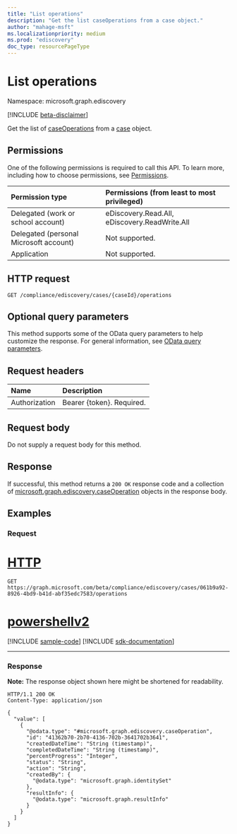 ```yaml
---
title: "List operations"
description: "Get the list caseOperations from a case object."
author: "mahage-msft"
ms.localizationpriority: medium
ms.prod: "ediscovery"
doc_type: resourcePageType
---
```


# List operations

Namespace: microsoft.graph.ediscovery

[!INCLUDE [beta-disclaimer](../../includes/beta-disclaimer.md)]

Get the list of [caseOperations](../resources/ediscovery-caseoperation.md) from a [case](../resources/ediscovery-case.md) object.

## Permissions

One of the following permissions is required to call this API. To learn more, including how to choose permissions, see [Permissions](/graph/permissions-reference).

|Permission type|Permissions (from least to most privileged)|
|:---|:---|
|Delegated (work or school account)|eDiscovery.Read.All, eDiscovery.ReadWrite.All|
|Delegated (personal Microsoft account)|Not supported.|
|Application|Not supported.|

## HTTP request

<!-- {
  "blockType": "ignored"
}
-->

``` http
GET /compliance/ediscovery/cases/{caseId}/operations
```

## Optional query parameters

This method supports some of the OData query parameters to help customize the response. For general information, see [OData query parameters](/graph/query-parameters).

## Request headers

|Name|Description|
|:---|:---|
|Authorization|Bearer {token}. Required.|

## Request body
Do not supply a request body for this method.

## Response

If successful, this method returns a `200 OK` response code and a collection of [microsoft.graph.ediscovery.caseOperation](../resources/ediscovery-caseoperation.md) objects in the response body.

## Examples

### Request


# [HTTP](#tab/http)
<!-- {
  "blockType": "request",
  "name": "list_caseoperation_for_caseID"
}
-->

``` http
GET https://graph.microsoft.com/beta/compliance/ediscovery/cases/061b9a92-8926-4bd9-b41d-abf35edc7583/operations
```

# [powershellv2](#tab/powershellv2)
[!INCLUDE [sample-code](../includes/snippets/powershellv2/list-caseoperation-for-caseid-powershellv2-snippets.md)]
[!INCLUDE [sdk-documentation](../includes/snippets/snippets-sdk-documentation-link.md)]

---


### Response

**Note:** The response object shown here might be shortened for readability.
<!-- {
  "blockType": "response",
  "truncated": true,
  "@odata.type": "Collection(microsoft.graph.ediscovery.caseOperation)"
}
-->

``` http
HTTP/1.1 200 OK
Content-Type: application/json

{
  "value": [
    {
      "@odata.type": "#microsoft.graph.ediscovery.caseOperation",
      "id": "41362b70-2b70-4136-702b-3641702b3641",
      "createdDateTime": "String (timestamp)",
      "completedDateTime": "String (timestamp)",
      "percentProgress": "Integer",
      "status": "String",
      "action": "String",
      "createdBy": {
        "@odata.type": "microsoft.graph.identitySet"
      },
      "resultInfo": {
        "@odata.type": "microsoft.graph.resultInfo"
      }
    }
  ]
}
```
